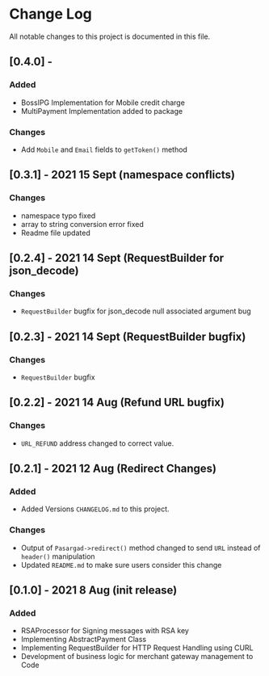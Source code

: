 # Change Log
All notable changes to this project is documented in this file.
## [0.4.0] - 

### Added
 - BossIPG Implementation for Mobile credit charge
 - MultiPayment Implementation added to package

### Changes
 - Add `Mobile` and `Email` fields to `getToken()` method  


## [0.3.1] - 2021 15 Sept (namespace conflicts)
### Changes
 - namespace typo fixed
 - array to string conversion error fixed
 - Readme file updated

## [0.2.4] - 2021 14 Sept (RequestBuilder for json_decode)
### Changes
 - `RequestBuilder` bugfix for json_decode null associated argument bug
## [0.2.3] - 2021 14 Sept (RequestBuilder bugfix)
### Changes
 - `RequestBuilder` bugfix

## [0.2.2] - 2021 14 Aug (Refund URL bugfix)
### Changes
 - `URL_REFUND` address changed to correct value.


## [0.2.1] - 2021 12 Aug (Redirect Changes)
### Added
 - Added Versions `CHANGELOG.md` to this project.

### Changes
 - Output of `Pasargad->redirect()` method changed to send `URL` instead of `header()` manipulation
 - Updated `README.md` to make sure users consider this change  


## [0.1.0] - 2021 8 Aug  (init release)
### Added
 - RSAProcessor for Signing messages with RSA key
 - Implementing AbstractPayment Class
 - Implementing RequestBuilder for HTTP Request Handling using CURL
 - Development of business logic for merchant gateway management to Code 